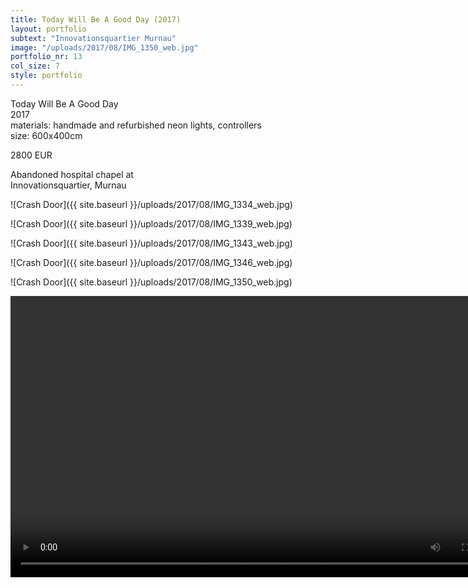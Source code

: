 ```yaml
---
title: Today Will Be A Good Day (2017)
layout: portfolio
subtext: "Innovationsquartier Murnau"
image: "/uploads/2017/08/IMG_1350_web.jpg"
portfolio_nr: 13
col_size: 7
style: portfolio
---
```

Today Will Be A Good Day  
2017  
materials: handmade and refurbished neon lights, controllers  
size: 600x400cm

2800 EUR

Abandoned hospital chapel at  
Innovationsquartier, Murnau

![Crash Door]({{ site.baseurl }}/uploads/2017/08/IMG_1334_web.jpg)

![Crash Door]({{ site.baseurl }}/uploads/2017/08/IMG_1339_web.jpg)

![Crash Door]({{ site.baseurl }}/uploads/2017/08/IMG_1343_web.jpg)

![Crash Door]({{ site.baseurl }}/uploads/2017/08/IMG_1346_web.jpg)

![Crash Door]({{ site.baseurl }}/uploads/2017/08/IMG_1350_web.jpg)


<video width="800" height="450" controls>
  <source src="{{ site.baseurl }}/uploads/2024/02/today-will-be-a-good-day-2017.mp4" type="video/mp4">
Your browser does not support the video tag.
</video>